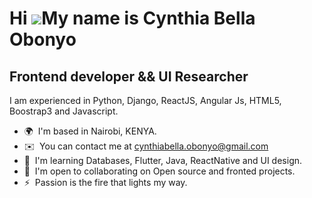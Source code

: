 Hi ![](https://user-images.githubusercontent.com/18350557/176309783-0785949b-9127-417c-8b55-ab5a4333674e.gif)My name is Cynthia Bella Obonyo
============================================================================================================================================

Frontend developer && UI Researcher
---------------------------------------

 I am experienced in Python, Django, ReactJS, Angular Js, HTML5, Boostrap3 and Javascript.

* 🌍  I'm based in Nairobi, KENYA.
* ✉️  You can contact me at [cynthiabella.obonyo@gmail.com](mailto:cynthiabella.obonyo@gmail.com)
* 🧠  I'm learning Databases, Flutter, Java, ReactNative and UI design.
* 🤝  I'm open to collaborating on Open source and fronted projects.
* ⚡  Passion is the fire that lights my way.

<!---
BellaObonyo/BellaObonyo is a ✨ special ✨ repository because its `README.md` (this file) appears on your GitHub profile.
You can click the Preview link to take a look at your changes.
--->
